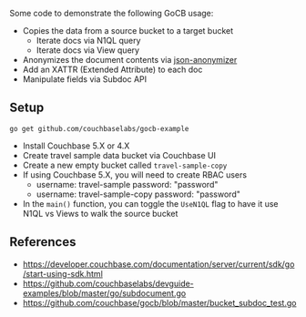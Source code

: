 
Some code to demonstrate the following GoCB usage:

- Copies the data from a source bucket to a target bucket
    - Iterate docs via N1QL query
    - Iterate docs via View query
- Anonymizes the document contents via [json-anonymizer](https://github.com/tleyden/json-anonymizer)
- Add an XATTR (Extended Attribute) to each doc
- Manipulate fields via Subdoc API

## Setup

```
go get github.com/couchbaselabs/gocb-example
```

- Install Couchbase 5.X or 4.X
- Create travel sample data bucket via Couchbase UI
- Create a new empty bucket called `travel-sample-copy`
- If using Couchbase 5.X, you will need to create RBAC users
    - username: travel-sample password: "password"
    - username: travel-sample-copy password: "password"
- In the `main()` function, you can toggle the `UseN1QL` flag to have it use N1QL vs Views to walk the source bucket

## References

* https://developer.couchbase.com/documentation/server/current/sdk/go/start-using-sdk.html
* https://github.com/couchbaselabs/devguide-examples/blob/master/go/subdocument.go
* https://github.com/couchbase/gocb/blob/master/bucket_subdoc_test.go